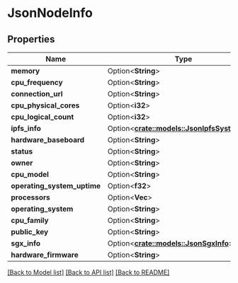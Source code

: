 # JsonNodeInfo

## Properties

Name | Type | Description | Notes
------------ | ------------- | ------------- | -------------
**memory** | Option<**String**> |  | [optional]
**cpu_frequency** | Option<**String**> |  | [optional]
**connection_url** | Option<**String**> |  | [optional]
**cpu_physical_cores** | Option<**i32**> |  | [optional]
**cpu_logical_count** | Option<**i32**> |  | [optional]
**ipfs_info** | Option<[**crate::models::JsonIpfsSystemInfo**](json_IPFSSystemInfo.md)> |  | [optional]
**hardware_baseboard** | Option<**String**> |  | [optional]
**status** | Option<**String**> |  | [optional]
**owner** | Option<**String**> |  | [optional]
**cpu_model** | Option<**String**> |  | [optional]
**operating_system_uptime** | Option<**f32**> |  | [optional]
**processors** | Option<**Vec<String>**> |  | [optional]
**operating_system** | Option<**String**> |  | [optional]
**cpu_family** | Option<**String**> |  | [optional]
**public_key** | Option<**String**> |  | [optional]
**sgx_info** | Option<[**crate::models::JsonSgxInfo**](json_SGXInfo.md)> |  | [optional]
**hardware_firmware** | Option<**String**> |  | [optional]

[[Back to Model list]](../README.md#documentation-for-models) [[Back to API list]](../README.md#documentation-for-api-endpoints) [[Back to README]](../README.md)


